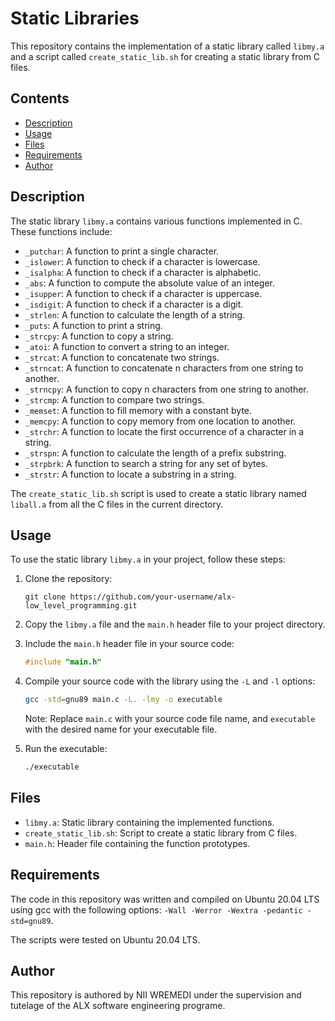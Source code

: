 # Static Libraries

This repository contains the implementation of a static library called `libmy.a` and a script called `create_static_lib.sh` for creating a static library from C files.

## Contents

- [Description](#description)
- [Usage](#usage)
- [Files](#files)
- [Requirements](#requirements)
- [Author](#author)

## Description

The static library `libmy.a` contains various functions implemented in C. These functions include:

- `_putchar`: A function to print a single character.
- `_islower`: A function to check if a character is lowercase.
- `_isalpha`: A function to check if a character is alphabetic.
- `_abs`: A function to compute the absolute value of an integer.
- `_isupper`: A function to check if a character is uppercase.
- `_isdigit`: A function to check if a character is a digit.
- `_strlen`: A function to calculate the length of a string.
- `_puts`: A function to print a string.
- `_strcpy`: A function to copy a string.
- `_atoi`: A function to convert a string to an integer.
- `_strcat`: A function to concatenate two strings.
- `_strncat`: A function to concatenate n characters from one string to another.
- `_strncpy`: A function to copy n characters from one string to another.
- `_strcmp`: A function to compare two strings.
- `_memset`: A function to fill memory with a constant byte.
- `_memcpy`: A function to copy memory from one location to another.
- `_strchr`: A function to locate the first occurrence of a character in a string.
- `_strspn`: A function to calculate the length of a prefix substring.
- `_strpbrk`: A function to search a string for any set of bytes.
- `_strstr`: A function to locate a substring in a string.

The `create_static_lib.sh` script is used to create a static library named `liball.a` from all the C files in the current directory.

## Usage

To use the static library `libmy.a` in your project, follow these steps:

1. Clone the repository:
   ```
   git clone https://github.com/your-username/alx-low_level_programming.git
   ```

2. Copy the `libmy.a` file and the `main.h` header file to your project directory.

3. Include the `main.h` header file in your source code:
   ```c
   #include "main.h"
   ```

4. Compile your source code with the library using the `-L` and `-l` options:
   ```bash
   gcc -std=gnu89 main.c -L. -lmy -o executable
   ```

   Note: Replace `main.c` with your source code file name, and `executable` with the desired name for your executable file.

5. Run the executable:
   ```bash
   ./executable
   ```

## Files

- `libmy.a`: Static library containing the implemented functions.
- `create_static_lib.sh`: Script to create a static library from C files.
- `main.h`: Header file containing the function prototypes.

## Requirements

The code in this repository was written and compiled on Ubuntu 20.04 LTS using gcc with the following options: `-Wall -Werror -Wextra -pedantic -std=gnu89`.

The scripts were tested on Ubuntu 20.04 LTS.

## Author

This repository is authored by NII WREMEDI under the supervision and tutelage of the ALX software engineering programe.
